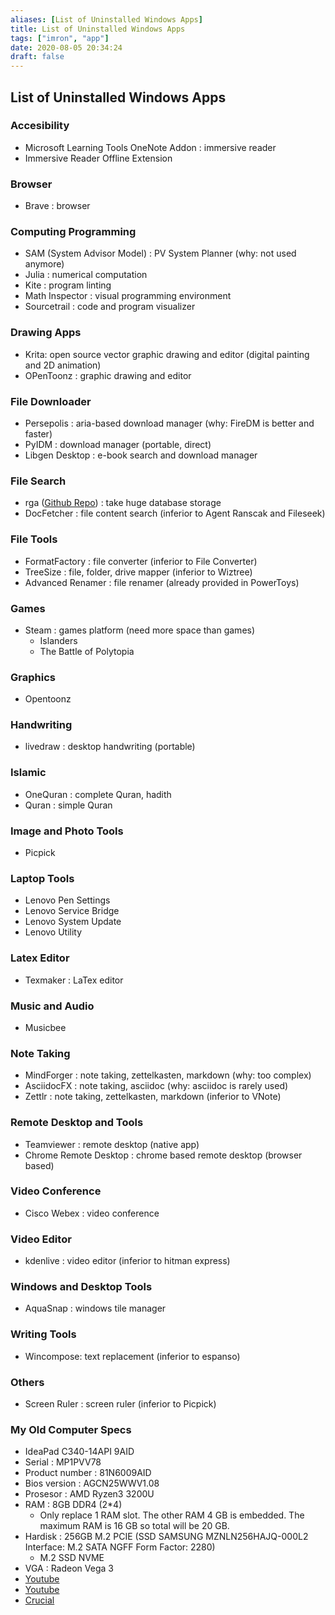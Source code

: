 ```yaml
---
aliases: [List of Uninstalled Windows Apps]
title: List of Uninstalled Windows Apps
tags: ["imron", "app"]
date: 2020-08-05 20:34:24
draft: false
---
```


## List of Uninstalled Windows Apps

### Accesibility

- Microsoft Learning Tools OneNote Addon : immersive reader
- Immersive Reader Offline Extension

### Browser

- Brave : browser

### Computing Programming

- SAM (System Advisor Model) : PV System Planner (why: not used anymore)
- Julia : numerical computation
- Kite : program linting
- Math Inspector : visual programming environment
- Sourcetrail : code and program visualizer

### Drawing Apps

- Krita: open source vector graphic drawing and editor (digital painting and 2D animation)
- OPenToonz : graphic drawing and editor

### File Downloader

- Persepolis : aria-based download manager (why: FireDM is better and faster)
- PyIDM : download manager (portable, direct)
- Libgen Desktop : e-book search and download manager

### File Search

- rga ([Github Repo](https://github.com/phiresky/ripgrep-all)) : take huge database storage
- DocFetcher : file content search (inferior to Agent Ranscak and Fileseek)

### File Tools

- FormatFactory : file converter (inferior to File Converter)
- TreeSize : file, folder, drive mapper (inferior to Wiztree)
- Advanced Renamer : file renamer (already provided in PowerToys)

### Games

- Steam : games platform (need more space than games)
    - Islanders
    - The Battle of Polytopia

### Graphics

- Opentoonz

### Handwriting

- livedraw : desktop handwriting (portable)

### Islamic

- OneQuran : complete Quran, hadith
- Quran : simple Quran

### Image and Photo Tools

- Picpick

### Laptop Tools

- Lenovo Pen Settings
- Lenovo Service Bridge
- Lenovo System Update
- Lenovo Utility

### Latex Editor

- Texmaker : LaTex editor

### Music and Audio

- Musicbee

### Note Taking

- MindForger : note taking, zettelkasten, markdown (why: too complex)
- AsciidocFX : note taking, asciidoc (why: asciidoc is rarely used)
- Zettlr : note taking, zettelkasten, markdown (inferior to VNote)

### Remote Desktop and Tools

- Teamviewer : remote desktop (native app)
- Chrome Remote Desktop : chrome based remote desktop (browser based)

### Video Conference

- Cisco Webex : video conference

### Video Editor

- kdenlive : video editor (inferior to hitman express)

### Windows and Desktop Tools

- AquaSnap : windows tile manager

### Writing Tools

- Wincompose: text replacement (inferior to espanso)

### Others

- Screen Ruler : screen ruler (inferior to Picpick)

### My Old Computer Specs

- IdeaPad C340-14API 9AID
- Serial : MP1PVV78
- Product number : 81N6009AID
- Bios version : AGCN25WWV1.08
- Prosesor : AMD Ryzen3 3200U
- RAM : 8GB DDR4 (2*4)
    - Only replace 1 RAM slot. The other RAM 4 GB is embedded. The maximum RAM is 16 GB so total will be 20 GB.
- Hardisk : 256GB M.2 PCIE (SSD SAMSUNG MZNLN256HAJQ-000L2 Interface: M.2 SATA NGFF Form Factor: 2280)
    - M.2 SSD NVME
- VGA : Radeon Vega 3
- [Youtube](https://www.youtube.com/watch?v=oAtamA8zSpw)
- [Youtube](https://www.youtube.com/watch?v=7F1YZ4e-XKM)
- [Crucial](https://www.crucial.com/compatible-upgrade-for/lenovo/ideapad-c340#ssd)
